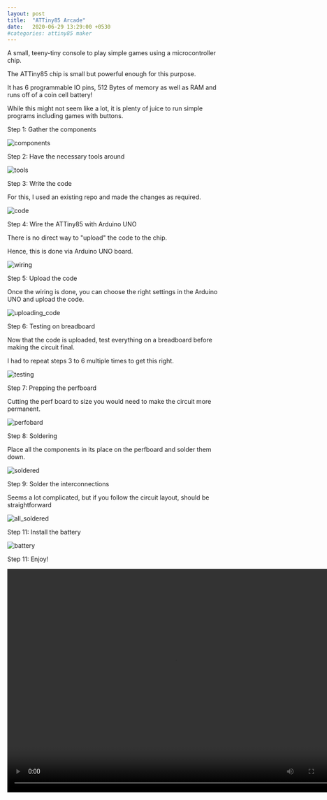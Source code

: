 ```yaml
---
layout: post
title:  "ATTiny85 Arcade"
date:   2020-06-29 13:29:00 +0530
#categories: attiny85 maker
---
```

A small, teeny-tiny console to play simple games using a microcontroller chip.

The ATTiny85 chip is small but powerful enough for this purpose.

It has 6 programmable IO pins, 512 Bytes of memory as well as RAM and runs off of a coin cell battery!

While this might not seem like a lot, it is plenty of juice to run simple programs including games with buttons.

Step 1:
Gather the components

![components]({{site.baseurl}}/assets/images/attiny85-arcade/01.components.JPG)

Step 2:
Have the necessary tools around

![tools]({{site.baseurl}}/assets/images/attiny85-arcade/02.required_tools.jpg)

Step 3:
Write the code

For this, I used an existing repo and made the changes as required.

![code]({{site.baseurl}}/assets/images/attiny85-arcade/03.coding_in_arduino.jpg)

Step 4:
Wire the ATTiny85 with Arduino UNO

There is no direct way to "upload" the code to the chip.

Hence, this is done via Arduino UNO board.

![wiring]({{site.baseurl}}/assets/images/attiny85-arcade/04.programming_attiny85_via_arduino_uno.jpg)

Step 5:
Upload the code

Once the wiring is done, you can choose the right settings in the Arduino UNO and upload the code.

![uploading_code]({{site.baseurl}}/assets/images/attiny85-arcade/05.uploading_code.jpg)

Step 6:
Testing on breadboard

Now that the code is uploaded, test everything on a breadboard before making the circuit final.

I had to repeat steps 3 to 6 multiple times to get this right.

![testing]({{site.baseurl}}/assets/images/attiny85-arcade/06.actual_testing.jpg)

Step 7:
Prepping the perfboard

Cutting the perf board to size you would need to make the circuit more permanent.

![perfobard]({{site.baseurl}}/assets/images/attiny85-arcade/07.perfboard_size.jpeg)

Step 8:
Soldering

Place all the components in its place on the perfboard and solder them down.

![soldered]({{site.baseurl}}/assets/images/attiny85-arcade/08.basic_components_soldered.jpeg)

Step 9:
Solder the interconnections

Seems a lot complicated, but if you follow the circuit layout, should be straightforward

![all_soldered]({{site.baseurl}}/assets/images/attiny85-arcade/09.messy_soldering.jpeg)

Step 11:
Install the battery

![battery]({{site.baseurl}}/assets/images/attiny85-arcade/10.almost_there.jpg)

Step 11:
Enjoy!

<video autoplay="autoplay" loop="loop" width="768" height="512">
  <source src="/assets/images/attiny85-arcade/demo.mp4" type="video/mp4">
</video>